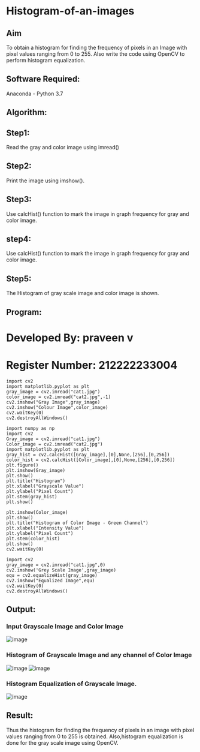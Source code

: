 # Histogram-of-an-images
## Aim
To obtain a histogram for finding the frequency of pixels in an Image with pixel values ranging from 0 to 255. Also write the code using OpenCV to perform histogram equalization.

## Software Required:
Anaconda - Python 3.7

## Algorithm:
## Step1:
Read the gray and color image using imread()

## Step2:
Print the image using imshow().

## Step3:
Use calcHist() function to mark the image in graph frequency for gray and color image.

## step4:
Use calcHist() function to mark the image in graph frequency for gray and color image.

## Step5:
The Histogram of gray scale image and color image is shown.

## Program:
# Developed By: praveen v
# Register Number: 212222233004
```
import cv2
import matplotlib.pyplot as plt
gray_image = cv2.imread("cat1.jpg")
color_image = cv2.imread("cat2.jpg",-1)
cv2.imshow("Gray Image",gray_image)
cv2.imshow("Colour Image",color_image)
cv2.waitKey(0)
cv2.destroyAllWindows()
```
```
import numpy as np
import cv2
Gray_image = cv2.imread("cat1.jpg")
Color_image = cv2.imread("cat2.jpg")
import matplotlib.pyplot as plt
gray_hist = cv2.calcHist([Gray_image],[0],None,[256],[0,256])
color_hist = cv2.calcHist([Color_image],[0],None,[256],[0,256])
plt.figure()
plt.imshow(Gray_image)
plt.show()
plt.title("Histogram")
plt.xlabel("Grayscale Value")
plt.ylabel("Pixel Count")
plt.stem(gray_hist)
plt.show()
```
```
plt.imshow(Color_image)
plt.show()
plt.title("Histogram of Color Image - Green Channel")
plt.xlabel("Intensity Value")
plt.ylabel("Pixel Count")
plt.stem(color_hist)
plt.show()
cv2.waitKey(0)
```
```
import cv2
gray_image = cv2.imread("cat1.jpg",0)
cv2.imshow('Grey Scale Image',gray_image)
equ = cv2.equalizeHist(gray_image)
cv2.imshow("Equalized Image",equ)
cv2.waitKey(0)
cv2.destroyAllWindows()
```



## Output:
### Input Grayscale Image and Color Image

![image](https://github.com/praveenv23013808/Histogram-of-an-images/assets/145824728/98d5654d-61b1-408c-8cf3-ca57a5afcd7c)


### Histogram of Grayscale Image and any channel of Color Image
![image](https://github.com/praveenv23013808/Histogram-of-an-images/assets/145824728/08671aec-c02d-401d-90f3-b9dd04fb0263)
![image](https://github.com/praveenv23013808/Histogram-of-an-images/assets/145824728/fc2dc84c-bf0d-46f4-9102-ac0b9b2670fa)




### Histogram Equalization of Grayscale Image.

![image](https://github.com/praveenv23013808/Histogram-of-an-images/assets/145824728/9b5203cf-5b50-43e4-b244-d383ff795c73)



## Result: 
Thus the histogram for finding the frequency of pixels in an image with pixel values ranging from 0 to 255 is obtained. Also,histogram equalization is done for the gray scale image using OpenCV.
